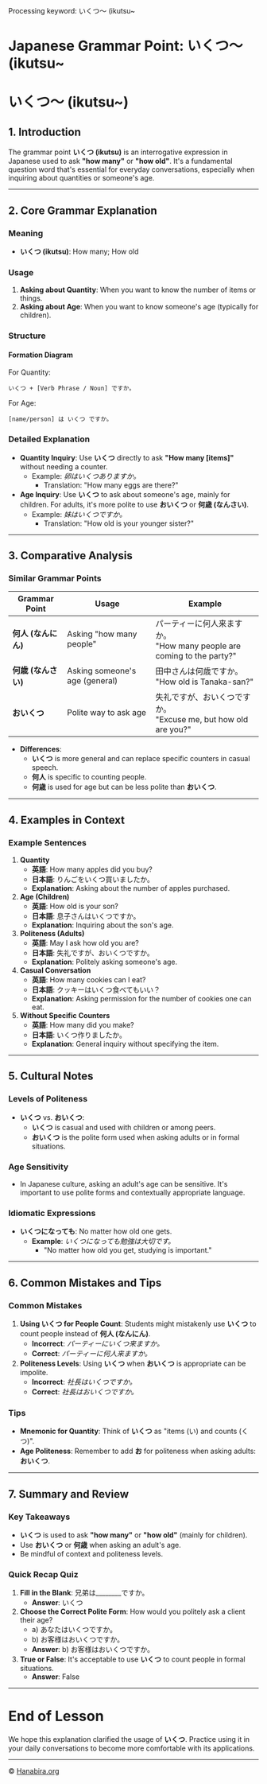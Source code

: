 Processing keyword: いくつ～ (ikutsu~
# Japanese Grammar Point: いくつ～ (ikutsu~
# いくつ～ (ikutsu~)
## 1. Introduction
The grammar point **いくつ (ikutsu)** is an interrogative expression in Japanese used to ask **"how many"** or **"how old"**. It's a fundamental question word that's essential for everyday conversations, especially when inquiring about quantities or someone's age.

---
## 2. Core Grammar Explanation
### Meaning
- **いくつ (ikutsu)**: How many; How old
### Usage
1. **Asking about Quantity**: When you want to know the number of items or things.
2. **Asking about Age**: When you want to know someone's age (typically for children).
### Structure
#### Formation Diagram
For Quantity:
```
いくつ + [Verb Phrase / Noun] ですか。
```
For Age:
```
[name/person] は いくつ ですか。
```
### Detailed Explanation
- **Quantity Inquiry**: Use **いくつ** directly to ask **"How many [items]"** without needing a counter.
  - Example: *卵はいくつありますか。*
    - Translation: "How many eggs are there?"
- **Age Inquiry**: Use **いくつ** to ask about someone's age, mainly for children. For adults, it's more polite to use **おいくつ** or **何歳 (なんさい)**.
  - Example: *妹はいくつですか。*
    - Translation: "How old is your younger sister?"
---
## 3. Comparative Analysis
### Similar Grammar Points
| Grammar Point | Usage                         | Example                              |
|---------------|-------------------------------|--------------------------------------|
| **何人 (なんにん)**   | Asking "how many people"      | パーティーに何人来ますか。<br>"How many people are coming to the party?" |
| **何歳 (なんさい)**   | Asking someone's age (general) | 田中さんは何歳ですか。<br>"How old is Tanaka-san?"   |
| **おいくつ**         | Polite way to ask age         | 失礼ですが、おいくつですか。<br>"Excuse me, but how old are you?" |
- **Differences**:
  - **いくつ** is more general and can replace specific counters in casual speech.
  - **何人** is specific to counting people.
  - **何歳** is used for age but can be less polite than **おいくつ**.
---
## 4. Examples in Context
### Example Sentences
1. **Quantity**
   - **英語**: How many apples did you buy?
   - **日本語**: りんごをいくつ買いましたか。
   - **Explanation**: Asking about the number of apples purchased.
2. **Age (Children)**
   - **英語**: How old is your son?
   - **日本語**: 息子さんはいくつですか。
   - **Explanation**: Inquiring about the son's age.
3. **Politeness (Adults)**
   - **英語**: May I ask how old you are?
   - **日本語**: 失礼ですが、おいくつですか。
   - **Explanation**: Politely asking someone's age.
4. **Casual Conversation**
   - **英語**: How many cookies can I eat?
   - **日本語**: クッキーはいくつ食べてもいい？
   - **Explanation**: Asking permission for the number of cookies one can eat.
5. **Without Specific Counters**
   - **英語**: How many did you make?
   - **日本語**: いくつ作りましたか。
   - **Explanation**: General inquiry without specifying the item.
---
## 5. Cultural Notes
### Levels of Politeness
- **いくつ** vs. **おいくつ**:
  - **いくつ** is casual and used with children or among peers.
  - **おいくつ** is the polite form used when asking adults or in formal situations.
### Age Sensitivity
- In Japanese culture, asking an adult's age can be sensitive. It's important to use polite forms and contextually appropriate language.
### Idiomatic Expressions
- **いくつになっても**: No matter how old one gets.
  - **Example**: *いくつになっても勉強は大切です。*
    - "No matter how old you get, studying is important."
---
## 6. Common Mistakes and Tips
### Common Mistakes
1. **Using いくつ for People Count**: Students might mistakenly use **いくつ** to count people instead of **何人 (なんにん)**.
   - **Incorrect**: *パーティーにいくつ来ますか。*
   - **Correct**: *パーティーに何人来ますか。*
2. **Politeness Levels**: Using **いくつ** when **おいくつ** is appropriate can be impolite.
   - **Incorrect**: *社長はいくつですか。*
   - **Correct**: *社長はおいくつですか。*
### Tips
- **Mnemonic for Quantity**: Think of **いくつ** as "items (い) and counts (くつ)".
- **Age Politeness**: Remember to add **お** for politeness when asking adults: **おいくつ**.
---
## 7. Summary and Review
### Key Takeaways
- **いくつ** is used to ask **"how many"** or **"how old"** (mainly for children).
- Use **おいくつ** or **何歳** when asking an adult's age.
- Be mindful of context and politeness levels.
### Quick Recap Quiz
1. **Fill in the Blank**: 兄弟は________ですか。
   - **Answer**: いくつ
2. **Choose the Correct Polite Form**: How would you politely ask a client their age?
   - a) あなたはいくつですか。
   - b) お客様はおいくつですか。
   - **Answer**: b) お客様はおいくつですか。
3. **True or False**: It's acceptable to use **いくつ** to count people in formal situations.
   - **Answer**: False
---
# End of Lesson
We hope this explanation clarified the usage of **いくつ**. Practice using it in your daily conversations to become more comfortable with its applications.


---

© [Hanabira.org](https://hanabira.org)
